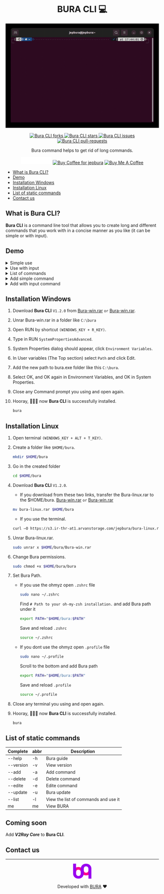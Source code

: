 <br>

<h1 align="center">
  BURA CLI 💻
</h1>

<p align="center"><img src="/assets/gif/bura.gif" alt="Bura CLI gif" /></p>

<p align="center">
<a href="https://github.com/jepbura/bura-cli/fork" target="blank">
<img src="https://img.shields.io/github/forks/jepbura/bura-cli?style=flat-square" alt="Bura CLI forks"/>
</a>
<a href="https://github.com/jepbura/bura-cli/stargazers" target="blank">
<img src="https://img.shields.io/github/stars/jepbura/bura-cli?style=flat-square" alt="Bura CLI stars"/>
</a>
<a href="https://github.com/jepbura/bura-cli/issues" target="blank">
<img src="https://img.shields.io/github/issues/jepbura/bura-cli?style=flat-square" alt="Bura CLI issues"/>
</a>
<a href="https://github.com/jepbura/bura-cli/pulls" target="blank">
<img src="https://img.shields.io/github/issues-pr/jepbura/bura-cli?style=flat-square" alt="Bura CLI pull-requests"/>
</a>
</p>

<p align="center">
Bura command helps to get rid of long commands.
</p>


<p align="center">
<a href="https://idpay.ir/jepbura"><img height='23' width="100"  src="/assets/images/idPay.svg" alt="Jepbura id pay"/></a>
<a href='https://ko-fi.com/jepbura' target='_blank'><img height='23' width="100" src='https://cdn.ko-fi.com/cdn/kofi3.png?v=2' alt='Buy Coffee for jepbura' /></a>
<a href="https://www.buymeacoffee.com/jepbura" target="_blank"><img src="https://cdn.buymeacoffee.com/buttons/default-orange.png" alt="Buy Me A Coffee" height="23" width="100" style="border-radius:1px" />
</p>

- [What is Bura CLI?](#what-is-bura-cli)
- [Demo](#demo)
- [Installation Windows](#installation-windows)
- [Installation Linux](#installation-linux)
- [List of static commands](#list-of-static-commands)
- [Contact us](#contact)

## What is Bura CLI?

**Bura CLI** is a command line tool that allows you to create long and different commands that you work with in a concise manner as you like (it can be simple or with input).

## Demo

<details>
	<summary>Simple use</summary>
	<img src="/assets/gif/ubuntu.gif" alt="ubuntu gif" />
</details>

<details>
	<summary>Use with input</summary>
	<img src="/assets/gif/ping+.gif" alt="ping+ gif" />
</details>

<details>
	<summary>List of commands</summary>
	<img src="/assets/gif/list.gif" alt="list gif" />
</details>

<details>
	<summary>Add simple command</summary>
	<img src="/assets/gif/serverConnectSimple.gif" alt="serverConnectSimple gif" />
</details>

<details>
	<summary>Add with input command</summary>
	<img src="/assets/gif/serverConnectWithInput.gif" alt="serverConnectWithInput gif" />
</details>



## Installation Windows

1. Download **Bura CLI** `V1.2.0` from [Bura-win.rar](https://s3.ir-thr-at1.arvanstorage.com/jepbura/bura-win.rar) `or` [Bura-win.rar](https://github.com/jepbura/bura-cli/releases/download/v1.2.0/bura-win.rar).

2. Unrar Bura-win.rar in a folder like `C:\bura`

3. Open RUN by shortcut `(WINDOWS_KEY + R_KEY)`.

4. Type in RUN `SystemPropertiesAdvanced`.

5. System Properties dialog should appear, click `Environment Variables`.

6. In User variables (The Top section) select `Path` and click Edit.

7. Add the new path to bura.exe folder like this `C:\bura`.

8. Select OK, and OK again in Environment Variables, and OK in System Properties.

9. Close any Command prompt you using and open again.

10. Hooray, 🙌🤩🥳 now **Bura CLI** is successfully installed.

	```bash
	bura
	```

## Installation Linux

1. Open terminal `(WINDOWS_KEY + ALT + T_KEY)`.

2. Create a folder like `$HOME/bura`.

	```bash
	mkdir $HOME/bura
	```

3. Go in the created folder 

	```bash
	cd $HOME/bura
	```

4. Download **Bura CLI** `V1.2.0`.

	- If you download from these two links, transfer the Bura-linux.rar to the $HOME/bura.
	[Bura-win.rar](https://s3.ir-thr-at1.arvanstorage.com/jepbura/bura-linux.rar)
	`or`
	[Bura-win.rar](https://github.com/jepbura/bura-cli/releases/download/v1.2.0/bura-linux.rar)
	
	```bash
	mv bura-linux.rar $HOME/bura
	```

	- If you use the terminal.

	```bash
	curl –O https://s3.ir-thr-at1.arvanstorage.com/jepbura/bura-linux.rar
	```

5. Unrar Bura-linux.rar.

	```bash
	sudo unrar x $HOME/bura/Bura-win.rar
	```

6. Change Bura permissions.

	```bash
	sudo chmod +x $HOME/bura/bura
	```

7. Set Bura Path.

	- If you use the ohmyz open `.zshrc` file
	
		```bash
		sudo nano ~/.zshrc
		```	
		
		Find `# Path to your oh-my-zsh installation.` and add Bura path under it
	
		```bash
		export PATH="$HOME/bura:$PATH"
		```	
		
		Save and reload `.zshrc`
			
		```bash
		source ~/.zshrc
		```	
	
	- If you dont use the ohmyz open `.profile` file
	
		```bash
		sudo nano ~/.profile
		```	
		
		Scroll to the bottom and add Bura path
		
		```bash
		export PATH="$HOME/bura:$PATH"
		```	
				
		Save and reload `.profile`
			
		```bash
		source ~/.profile
		```	
		
8. Close any terminal you using and open again.

9. Hooray, 🙌🤩🥳 now **Bura CLI** is successfully installed.

	```bash
	bura
	```

## List of static commands

|   Complete   | abbr | Description                          |
|--------------|------|--------------------------------------|
|   --help     |  -h  | Bura guide                           |
|   --version  |  -v  | View version                         |
|   --add      |  -a  | Add command                          |
|   --delete   |  -d  | Delete command                       |
|   --edite    |  -e  | Edite command                        |
|   --update   |  -u  | Bura update                          |
|   --list     |  -l  | View the list of commands and use it |
|     me       |  me  | View BURA                            |


## Coming soon

Add ***V2Ray Core*** to **Bura CLI**.
	
## Contact us

<hr>

<p align="center">
  <a href="https://www.bura.dev">
    <img alt="GitHub Profile Readme Generator" src="/assets/images/logo.png" width="60" />
  </a>
</p>

<p align="center">
Developed with <a href='https://www.bura.dev' target='_blank'>BURA</a> ❤️
</p>
